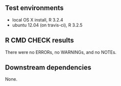 
## Test environments

* local OS X install, R 3.2.4
* ubuntu 12.04 (on travis-ci), R 3.2.5


## R CMD CHECK results

There were no ERRORs, no WARNINGs, and no NOTEs.

## Downstream dependencies

None.



